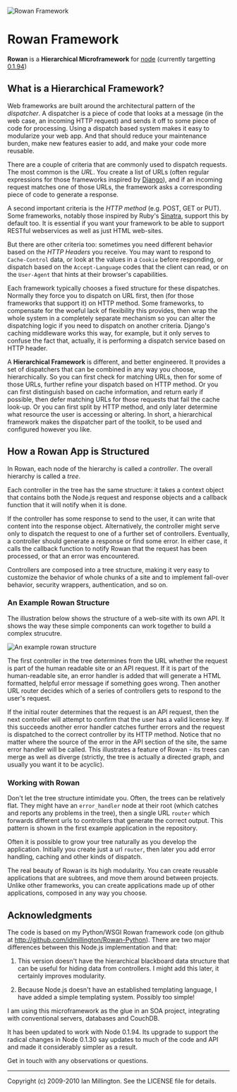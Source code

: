 ![Rowan Framework](http://idmillington.github.com/rowan/media/img/logo.png)

Rowan Framework
===============

**Rowan** is a **Hierarchical Microframework** for
[node](http://github.com/ry/node/) (currently targetting
[0.1.94](http://github.com/ry/node/commits/v0.1.94))


What is a Hierarchical Framework?
---------------------------------

Web frameworks are built around the architectural pattern of the
*dispatcher*. A dispatcher is a piece of code that looks at a message
(in the web case, an incoming HTTP request) and sends it off to some
piece of code for processing. Using a dispatch based system makes it
easy to modularize your web app. And that should reduce your
maintenance burden, make new features easier to add, and make your
code more reusable.

There are a couple of criteria that are commonly used to dispatch
requests. The most common is the *URL*. You create a list of URLs
(often regular expressions for those frameworks inspired by
[Django](http://djangoproject.com/)), and if an incoming request
matches one of those URLs, the framework asks a corresponding piece of
code to generate a response.

A second important criteria is the *HTTP method* (e.g. POST, GET or
PUT). Some frameworks, notably those inspired by Ruby's
[Sinatra](http://sinatra.github.com/), support this by default too. It is
essential if you want your framework to be able to support RESTful
webservices as well as just HTML web-sites.

But there are other criteria too: sometimes you need different
behavior based on the *HTTP Headers* you receive. You may want to
respond to `Cache-Control` data, or look at the values in a `Cookie`
before responding, or dispatch based on the `Accept-Language` codes
that the client can read, or on the `User-Agent` that hints at their
browser's capabilities.

Each framework typically chooses a fixed structure for these
dispatches. Normally they force you to dispatch on URL first, then
(for those frameworks that support it) on HTTP method. Some
frameworks, to compensate for the woeful lack of flexibility this
provides, then wrap the whole system in a completely separate
mechanism so you can alter the dispatching logic if you need to
dispatch on another criteria. Django's caching middleware works this
way, for example, but it only serves to confuse the fact that,
actually, it is performing a dispatch service based on HTTP header.

A **Hierarchical Framework** is different, and better engineered. It
provides a set of dispatchers that can be combined in any way you
choose, hierarchically. So you can first check for matching URLs, then
for some of those URLs, further refine your dispatch based on HTTP
method. Or you can first distinguish based on cache information, and
return early if possible, then defer matching URLs for those requests
that fail the cache look-up. Or you can first split by HTTP method,
and only later determine what resource the user is accessing or
altering. In short, a hierarchical framework makes the dispatcher part
of the toolkit, to be used and configured however you like.


How a Rowan App is Structured
-----------------------------

In Rowan, each node of the hierarchy is called a *controller*. The
overall hierarchy is called a *tree*.

Each controller in the tree has the same structure: it takes a context
object that contains both the Node.js request and response objects and
a callback function that it will notify when it is done.

If the controller has some response to send to the user, it can write
that content into the response object. Alternatively, the controller
might serve only to dispatch the request to one of a further set of
controllers. Eventually, a controller should generate a response or
find some error. In either case, it calls the callback function to
notify Rowan that the request has been processed, or that an error was
encountered.

Controllers are composed into a tree structure, making it very easy to
customize the behavior of whole chunks of a site and to implement
fall-over behavior, security wrappers, authentication, and so on.

### An Example Rowan Structure

The illustration below shows the structure of a web-site with its own
API. It shows the way these simple components can work together to
build a complex strucutre.

<img src="http://idmillington.github.com/rowan/media/img/rowan-dispatch.png"
     alt="An example rowan structure">

The first controller in the tree determines from the URL whether the
request is part of the human readable site or an API request. If it is
part of the human-readable site, an error handler is added that will
generate a HTML formatted, helpful error message if something goes
wrong. Then another URL router decides which of a series of
controllers gets to respond to the user's request.

If the initial router determines that the request is an API request,
then the next controller will attempt to confirm that the user has a
valid license key. If this succeeds another error handler catches
further errors and the request is dispatched to the correct controller
by its HTTP method. Notice that no matter where the source of the
error in the API section of the site, the same error handler will be
called. This illustrates a feature of Rowan - its trees can merge as
well as diverge (strictly, the tree is actually a directed graph, and
usually you want it to be acyclic).

### Working with Rowan

Don't let the tree structure intimidate you. Often, the trees can be
relatively flat. They might have an `error_handler` node at their root
(which catches and reports any problems in the tree), then a single
URL `router` which forwards different urls to controllers that
generate the correct output. This pattern is shown in the first
example application in the repository.

Often it is possible to grow your tree naturally as you develop the
application. Initially you create just a url `router`, then later you
add error handling, caching and other kinds of dispatch.

The real beauty of Rowan is its high modularity. You can create
reusable applications that are subtrees, and move them around between
projects. Unlike other frameworks, you can create applications made up
of other applications, composed in any way you choose.


Acknowledgments
---------------

The code is based on my Python/WSGI Rowan framework code (on github at
http://github.com/idmillington/Rowan-Python). There are two major
differences between this Node.js implementation and that:

1. This version doesn't have the hierarchical blackboard data
structure that can be useful for hiding data from controllers. I might
add this later, it certainly improves modularity.

2. Because Node.js doesn't have an established templating language, I
have added a simple templating system. Possibly too simple!

I am using this microframework as the glue in an SOA project,
integrating with conventional servers, databases and CouchDB.

It has been updated to work with Node 0.1.94. Its upgrade to support
the radical changes in Node 0.1.30 say updates to much of the code and
API and made it considerably simpler as a result.

Get in touch with any observations or questions.

---

Copyright (c) 2009-2010 Ian Millington. See the LICENSE file for details.
